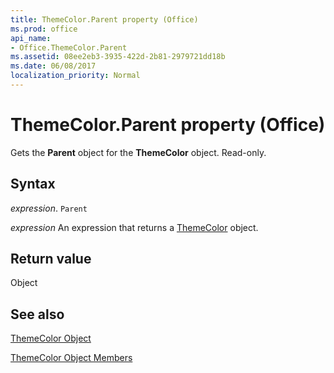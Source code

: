 ```yaml
---
title: ThemeColor.Parent property (Office)
ms.prod: office
api_name:
- Office.ThemeColor.Parent
ms.assetid: 08ee2eb3-3935-422d-2b81-2979721dd18b
ms.date: 06/08/2017
localization_priority: Normal
---
```



# ThemeColor.Parent property (Office)

Gets the  **Parent** object for the **ThemeColor** object. Read-only.


## Syntax

_expression_. `Parent`

 _expression_ An expression that returns a [ThemeColor](Office.ThemeColor.md) object.


## Return value

Object


## See also


[ThemeColor Object](Office.ThemeColor.md)



[ThemeColor Object Members](./overview/Library-Reference/themecolor-members-office.md)

